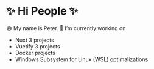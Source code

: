 # ✨ Hi People ✨ 

😄 My name is Peter.
🔭 I’m currently working on
- Nuxt 3 projects
- Vuetify 3 projects
- Docker projects
- Windows Subsystem for Linux (WSL) optimalizations

  
<!--
**PeterH3G/peterh3g** is a  _special_ ✨ repository because its `README.md` (this file) appears on your GitHub profile.

Here are some ideas to get you started:

- 🔭 I’m currently working on ...
- 🌱 I’m currently learning ...
- 👯 I’m looking to collaborate on ...
- 🤔 I’m looking for help with ...
- 💬 Ask me about ...
- 📫 How to reach me: ...
- 😄 Pronouns: ...
- ⚡ Fun fact: ...
-->

